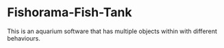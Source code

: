 # Fishorama-Fish-Tank
This is an aquarium software that has multiple objects within with different behaviours.
